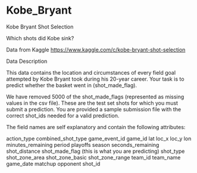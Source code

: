 # Kobe_Bryant
Kobe Bryant Shot Selection

Which shots did Kobe sink?


Data from Kaggle 
https://www.kaggle.com/c/kobe-bryant-shot-selection

Data Description 

This data contains the location and circumstances of every field goal attempted by Kobe Bryant took during his 20-year career. Your task is to predict whether the basket went in (shot_made_flag).

We have removed 5000 of the shot_made_flags (represented as missing values in the csv file). These are the test set shots for which you must submit a prediction. You are provided a sample submission file with the correct shot_ids needed for a valid prediction.

The field names are self explanatory and contain the following attributes:

action_type
combined_shot_type
game_event_id
game_id
lat
loc_x
loc_y
lon
minutes_remaining
period
playoffs
season 
seconds_remaining
shot_distance
shot_made_flag (this is what you are predicting)
shot_type
shot_zone_area
shot_zone_basic
shot_zone_range
team_id
team_name
game_date
matchup
opponent
shot_id
